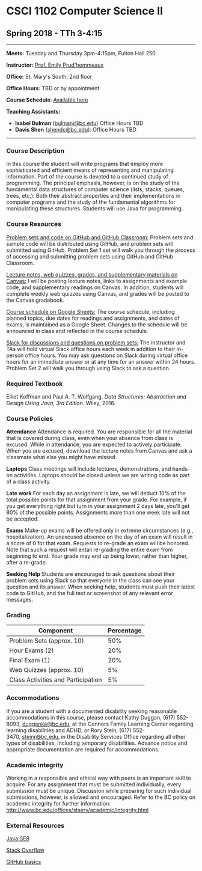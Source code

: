 # CSCI 1102 Computer Science II 
## Spring 2018 - TTh 3-4:15 

---

**Meets:** Tuesday and Thursday 3pm-4:15pm, Fulton Hall 250

**Instructor:** [Prof. Emily Prud'hommeaux](http://www.cs.bc.edu/~prudhome/)

**Office:** St. Mary's South, 2nd floor

**Office Hours**: TBD or by appointment

**Course Schedule**: [Available here](https://docs.google.com/spreadsheets/d/1eP8h4zb-2wCc-n-p7G9y-ZunH5iwsF_AOyBQuw86iIA/edit?usp=sharing)

**Teaching Assistants:**

+ **Isabel Bulman** (bulmani@bc.edu) Office Hours TBD
+ **Davis Shen** (shendc@bc.edu): Office Hours TBD

---

### Course Description
In this course the student will write programs that employ more sophisticated and efficient means of representing and manipulating information. Part of the course is devoted to a continued study of programming. The principal emphasis, however, is on the study of the fundamental data structures of computer science (lists, stacks, queues, trees, etc.). Both their abstract properties and their implementations in computer programs and the study of the fundamental algorithms for manipulating these structures. Students will use Java for programming.

### Course Resources
[Problem sets and code on GitHub and GitHub Classroom:](https://github.com/BC-CSCI-1102-S19-TTh3) Problem sets and sample code will be distributed using GitHub, and problem sets will submitted using GitHub. Problem Set 1 set will walk you through the process of accessing and submitting problem sets using GitHub and GitHub Classroom.

[Lecture notes, web quizzes, grades, and supplementary materials on Canvas:](https://bostoncollege.instructure.com/courses/1591791) 
I will be posting lecture notes, links to assignments and example code, and supplementary readings on Canvas. In addition, students will complete weekly web quizzes using Canvas, and grades will be posted to the Canvas gradebook.

[Course schedule on Google Sheets:](https://docs.google.com/spreadsheets/d/1eP8h4zb-2wCc-n-p7G9y-ZunH5iwsF_AOyBQuw86iIA/edit?usp=sharing) The course schedule, including planned topics, due dates for readings and assignments, and dates of exams, is maintained as a Google Sheet. Changes to the schedule will be announced in class and reflected in the course schedule.

[Slack for discussions and questions on problem sets:](https://bc-csci-1102-s19-tth3.slack.com) The instructor and TAs will hold virtual Slack office hours each week in addition to their in-person office hours. You may ask questions on Slack during virtual office hours for an immediate answer or at any time for an answer within 24 hours. Problem Set 2 will walk you through using Slack to ask a question.


### Required Textbook

Elliot Koffman and Paul A. T. Wolfgang. *Data Structures: Abstraction and Design Using Java, 3rd Edition.* Wiley, 2016.


### Course Policies

**Attendance** Attendance is required. You are responsible for all the material that is covered during class, even when your absence from class is excused. While in attendance, you are expected to actively participate. When you are excused, download the lecture notes from Canvas and ask a classmate what else you might have missed.

**Laptops** Class meetings will include lectures, demonstrations, and hands-on activities. Laptops should be closed unless we are writing code as part of a class activity.

**Late work** For each day an assignment is late, we will deduct 10% of the total possible points for that assignment from your grade. For example, if you get everything right but turn in your assignment 2 days late, you'll get 80% of the possible points. Assignments more than one week late will not be accepted.

**Exams** Make-up exams will be offered only in extreme circumstances (e.g., hospitalization). An unexcused absence on the day of an exam will result in a score of 0 for that exam. Requests to re-grade an exam will be honored. Note that such a request will entail re-grading the entire exam from beginning to end. Your grade may end up being lower, rather than higher, after a re-grade.

**Seeking Help** Students are encouraged to ask questions about their problem sets using Slack so that everyone in the class can see your question and its answer. When seeking help, students must push their latest code to GitHub, and the full text or screenshot of any relevant error messages.


### Grading

| Component                            | Percentage |
| ------------------------------------ | ---------- |
| Problem Sets (approx. 10)            | 50%        |
| Hour Exams (2)                       | 20%        |
| Final Exam (1)                       | 20%        |
| Web Quizzes (approx. 10)             | 5%         |
| Class Activities and Participation   | 5%         |


### Accommodations
If you are a student with a documented disability seeking reasonable accommodations in this course, please contact Kathy Duggan, (617) 552-8093, dugganka@bc.edu, at the Connors Family Learning Center regarding learning disabilities and ADHD, or Rory Stein, (617) 552-3470, steinr@bc.edu, in the Disability Services Office regarding all other types of disabilities, including temporary disabilities. Advance notice and appropriate documentation are required for accommodations.

### Academic integrity
Working in a responsible and ethical way with peers is an important skill to acquire. For any assignment that must be submitted individually, every submission must be unique. Discussion while preparing for such individual submissions, however, is allowed and encouraged. Refer to the BC policy on academic integrity for further information:
http://www.bc.edu/offices/stserv/academic/integrity.html


### External Resources  
[Java SE8](https://docs.oracle.com/javase/10/docs/api/index.html?overview-summary.html)

[Stack Overflow](https://stackoverflow.com)

[GitHub basics](https://guides.github.com/activities/hello-world/)
